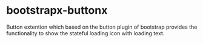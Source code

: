 bootstrapx-buttonx
==================

Button extention which based on the button plugin of bootstrap provides the functionality to show the stateful loading icon with loading text.
